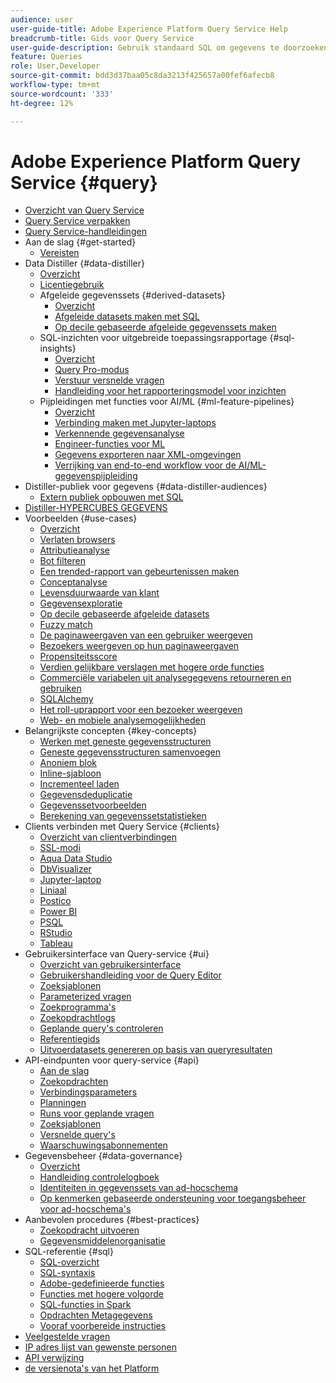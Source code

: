 ```yaml
---
audience: user
user-guide-title: Adobe Experience Platform Query Service Help
breadcrumb-title: Gids voor Query Service
user-guide-description: Gebruik standaard SQL om gegevens te doorzoeken binnen de data lake in Experience Platform.
feature: Queries
role: User,Developer
source-git-commit: bdd3d37baa05c8da3213f425657a00fef6afecb8
workflow-type: tm+mt
source-wordcount: '333'
ht-degree: 12%

---
```



# Adobe Experience Platform Query Service {#query}

- [Overzicht van Query Service](home.md)
- [Query Service verpakken](packaging.md)
- [Query Service-handleidingen](guardrails.md)
- Aan de slag {#get-started}
   - [Vereisten](get-started/prerequisites.md)
- Data Distiller {#data-distiller}
   - [Overzicht](data-distiller/overview.md)
   - [Licentiegebruik](data-distiller/license-usage.md)
   - Afgeleide gegevenssets {#derived-datasets}
      - [Overzicht](data-distiller/derived-datasets/overview.md)
      - [Afgeleide datasets maken met SQL](data-distiller/derived-datasets/create-derived-datasets-with-sql.md)
      - [Op decile gebaseerde afgeleide gegevenssets maken](data-distiller/derived-datasets/decile-based-derived-attributes.md)
   - SQL-inzichten voor uitgebreide toepassingsrapportage {#sql-insights}
      - [Overzicht](data-distiller/sql-insights/overview.md)
      - [Query Pro-modus](data-distiller/sql-insights/query-pro-mode.md)
      - [Verstuur versnelde vragen](data-distiller/sql-insights/send-accelerated-queries.md)
      - [Handleiding voor het rapporteringsmodel voor inzichten](data-distiller/sql-insights/reporting-insights-data-model.md)
   - Pijpleidingen met functies voor AI/ML {#ml-feature-pipelines}
      - [Overzicht](data-distiller/ml-feature-pipelines/overview.md)
      - [Verbinding maken met Jupyter-laptops](data-distiller/ml-feature-pipelines/establish-connection.md)
      - [Verkennende gegevensanalyse](data-distiller/ml-feature-pipelines/exploratory-analysis.md)
      - [Engineer-functies voor ML](data-distiller/ml-feature-pipelines/feature-engineering.md)
      - [Gegevens exporteren naar XML-omgevingen](data-distiller/ml-feature-pipelines/export-data.md)
      - [Verrijking van end-to-end workflow voor de AI/ML-gegevenspijpleiding](data-distiller/ml-feature-pipelines/end-to-end-notebook-workflow.md)
- Distiller-publiek voor gegevens {#data-distiller-audiences}
   - [Extern publiek opbouwen met SQL](data-distiller-audiences/overview.md)
- [Distiller-HYPERCUBES GEGEVENS](hypercubes.md)
- Voorbeelden {#use-cases}
   - [Overzicht](use-cases/overview.md)
   - [Verlaten browsers](use-cases/abandoned-browse.md)
   - [Attributieanalyse](use-cases/attribution-analysis.md)
   - [Bot filteren](use-cases/bot-filtering.md)
   - [Een trended-rapport van gebeurtenissen maken](use-cases/trended-report-of-events.md)
   - [Conceptanalyse](use-cases/consent-analysis.md)
   - [Levensduurwaarde van klant](use-cases/customer-lifetime-value.md)
   - [Gegevensexploratie](./use-cases/data-exploration.md)
   - [Op decile gebaseerde afgeleide datasets](use-cases/deciles-use-case.md)
   - [Fuzzy match](use-cases/fuzzy-match.md)
   - [De paginaweergaven van een gebruiker weergeven](use-cases/list-visitor-sessions.md)
   - [Bezoekers weergeven op hun paginaweergaven](use-cases/visitors-by-number-of-page-views.md)
   - [Propensiteitsscore](use-cases/propensity-score.md)
   - [Verdien gelijkbare verslagen met hogere orde functies](use-cases/retrieve-similar-records.md)
   - [Commerciële variabelen uit analysegegevens retourneren en gebruiken](use-cases/merchandising-variables.md)
   - [SQLAlchemy](use-cases/sqlalchemy.md)
   - [Het roll-uprapport voor een bezoeker weergeven](use-cases/roll-up-report-of-a-visitor.md)
   - [Web- en mobiele analysemogelijkheden](use-cases/analytics-insights.md)
- Belangrijkste concepten {#key-concepts}
   - [Werken met geneste gegevensstructuren](key-concepts/nested-data-structures.md)
   - [Geneste gegevensstructuren samenvoegen](key-concepts/flatten-nested-data.md)
   - [Anoniem blok](key-concepts/anonymous-block.md)
   - [Inline-sjabloon](key-concepts/inline-templates.md)
   - [Incrementeel laden](key-concepts/incremental-load.md)
   - [Gegevensdeduplicatie](key-concepts/deduplication.md)
   - [Gegevenssetvoorbeelden](key-concepts/dataset-samples.md)
   - [Berekening van gegevenssetstatistieken](key-concepts/dataset-statistics.md)
- Clients verbinden met Query Service {#clients}
   - [Overzicht van clientverbindingen](clients/overview.md)
   - [SSL-modi](./clients/ssl-modes.md)
   - [Aqua Data Studio](clients/aqua-data-studio.md)
   - [DbVisualizer](./clients/dbvisulaizer.md)
   - [Jupyter-laptop](clients//jupyter-notebook.md)
   - [Liniaal](clients/looker.md)
   - [Postico](clients/postico.md)
   - [Power BI](clients/power-bi.md)
   - [PSQL](clients/psql.md)
   - [RStudio](clients/rstudio.md)
   - [Tableau](clients/tableau.md)
- Gebruikersinterface van Query-service {#ui}
   - [Overzicht van gebruikersinterface](ui/overview.md)
   - [Gebruikershandleiding voor de Query Editor](ui/user-guide.md)
   - [Zoeksjablonen](ui/query-templates.md)
   - [Parameterized vragen](ui/parameterized-queries.md)
   - [Zoekprogramma&#39;s](ui/query-schedules.md)
   - [Zoekopdrachtlogs](ui/query-logs.md)
   - [Geplande query&#39;s controleren](ui/monitor-queries.md)
   - [Referentiegids](ui/credentials.md)
   - [Uitvoerdatasets genereren op basis van queryresultaten](ui/create-datasets.md)
- API-eindpunten voor query-service {#api}
   - [Aan de slag](api/getting-started.md)
   - [Zoekopdrachten](api/queries.md)
   - [Verbindingsparameters](api/connection-parameters.md)
   - [Planningen](api/scheduled-queries.md)
   - [Runs voor geplande vragen](api/runs-scheduled-queries.md)
   - [Zoeksjablonen](api/query-templates.md)
   - [Versnelde query&#39;s](api/accelerated-queries.md)
   - [Waarschuwingsabonnementen](api/alert-subscriptions.md)
- Gegevensbeheer {#data-governance}
   - [Overzicht](data-governance/overview.md)
   - [Handleiding controlelogboek](data-governance/audit-log-guide.md)
   - [Identiteiten in gegevenssets van ad-hocschema](data-governance/ad-hoc-schema-identities.md)
   - [Op kenmerken gebaseerde ondersteuning voor toegangsbeheer voor ad-hocschema&#39;s](./data-governance/ad-hoc-schema-labels.md)
- Aanbevolen procedures {#best-practices}
   - [Zoekopdracht uitvoeren](best-practices/writing-queries.md)
   - [Gegevensmiddelenorganisatie](./best-practices/organize-data-assets.md)
- SQL-referentie {#sql}
   - [SQL-overzicht](sql/overview.md)
   - [SQL-syntaxis](sql/syntax.md)
   - [Adobe-gedefinieerde functies](sql/adobe-defined-functions.md)
   - [Functies met hogere volgorde](sql/higher-order-functions.md)
   - [SQL-functies in Spark](sql/spark-sql-functions.md)
   - [Opdrachten Metagegevens](sql/metadata.md)
   - [Vooraf voorbereide instructies](sql/prepared-statements.md)
- [Veelgestelde vragen](troubleshooting-guide.md)
- [IP adres lijst van gewenste personen](ip-address-allowlist.md)
- [ API verwijzing ](https://www.adobe.io/experience-platform-apis/references/query-service/)
- [ de versienota&#39;s van het Platform ](https://experienceleague.adobe.com/en/docs/experience-platform/release-notes/latest)

